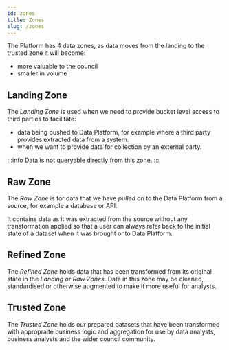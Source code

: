 ```yaml
---
id: zones
title: Zones
slug: /zones
---
```


The Platform has 4 data zones, as data moves from the landing to the trusted zone it will become:

- more valuable to the council
- smaller in volume

## Landing Zone

The _Landing Zone_ is used when we need to provide bucket level access to third parties to facilitate:
- data being pushed to Data Platform, for example where a third party provides extracted data from a system.
- when we want to provide data for collection by an external party.     

:::info
Data is not queryable directly from this zone.
:::

## Raw Zone                                                                                                                                                                                    
The _Raw Zone_ is for data that we have _pulled_ on to the Data Platform from a source, for example a database or API. 

It contains data as it was extracted from the source without any transformation applied so that a user can always refer back to the initial state of a dataset when it was brought onto Data Platform. 

## Refined Zone                                                                                                       

The _Refined Zone_ holds data that has been transformed from its original state in the _Landing_ or _Raw Zones_. Data in this zone may be cleaned, standardised or otherwise augmented to make it more useful for analysts.

## Trusted Zone

The _Trusted Zone_ holds our prepared datasets that have been transformed with appropraite business logic and aggregation for use by data analysts, business analysts and the wider council community.



